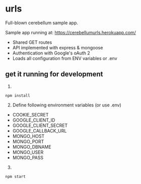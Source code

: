 # urls

Full-blown cerebellum sample app.

Sample app running at: https://cerebellumurls.herokuapp.com/

* Shared GET routes
* API implemented with express & mongoose
* Authentication with Google's oAuth 2
* Loads all configuration from ENV variables or .env

## get it running for development

1)

    npm install

2) Define following environment variables (or use .env)

- COOKIE_SECRET
- GOOGLE_CLIENT_ID
- GOOGLE_CLIENT_SECRET
- GOOGLE_CALLBACK_URL
- MONGO_HOST
- MONGO_PORT
- MONGO_DBNAME
- MONGO_USER
- MONGO_PASS

3)

    npm start